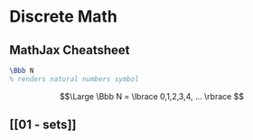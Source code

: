 # Discrete Math
## MathJax Cheatsheet
```latex
\Bbb N
% renders natural numbers symbol
```
$$\Large
\Bbb N = \lbrace 0,1,2,3,4, ... \rbrace
$$



## [[01 - sets]]